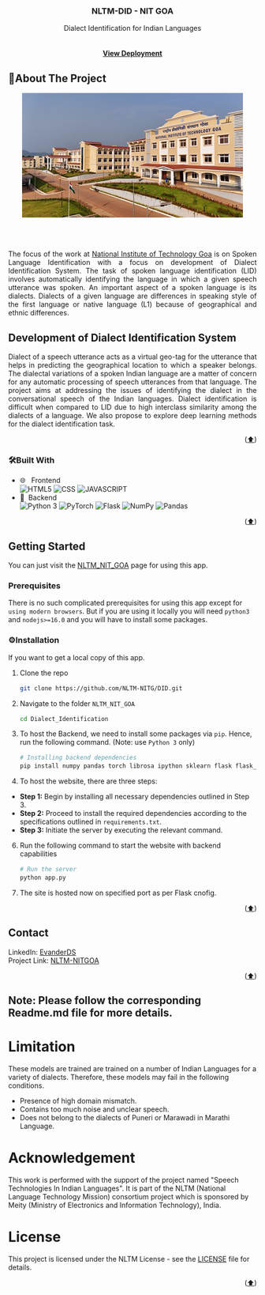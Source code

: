 <div id="top"></div>
<div align="center">
<h3 align="center"> NLTM-DID - NIT GOA</h3>
  <p align="center">
    Dialect Identification for Indian Languages<br />
    <br /><br />
    <strong>
    <a href="#">View Deployment</a>
    </strong>
  </p>
</div>

<!-- ABOUT THE PROJECT -->

<h2> 📝About The Project </h2>

<p align="center">
  <img src="static/assets/img/bg-masthead.jpeg" alt="Screenshot">
</p>
<br /> <br />
<p style="text-align: justify;">
The focus of the work at <a href="https://www.nitgoa.ac.in/">National Institute of Technology Goa</a> is on Spoken Language Identification with a focus on development of Dialect Identification System. The task of spoken language identification (LID) involves automatically identifying the language in which a given speech utterance was spoken. An important aspect of a spoken language is its dialects. Dialects of a given language are differences in speaking style of the first language or native language (L1) because of geographical and ethnic differences.
</p>

<h2>Development of Dialect Identification System</h2>

<p style="text-align: justify;">
Dialect of a speech utterance acts as a virtual geo-tag for the utterance that helps in predicting the geographical location to which a speaker belongs. The dialectal variations of a spoken Indian language are a matter of concern for any automatic processing of speech utterances from that language. The project aims at addressing the issues of identifying the dialect in the conversational speech of the Indian languages. Dialect identification is difficult when compared to LID due to high interclass similarity among the dialects of a language. We also propose to explore deep learning methods for the dialect identification task.
</p>

<p align="right">(<a href="#top">⬆️</a>)</p>

### 🛠Built With

-   🌐 &nbsp; Frontend </br>
    ![HTML5](https://img.shields.io/badge/-HTML5-333333?style=flat&logo=HTML5)
    ![CSS](https://img.shields.io/badge/-CSS-333333?style=flat&logo=CSS3&logoColor=1572B6)
    ![JAVASCRIPT](https://img.shields.io/badge/-JS-333333?style=flat&logo=javascript)
-   🧾&nbsp; Backend </br>
    ![Python 3](https://img.shields.io/badge/-Python-333333?style=flat&logo=Python)
    ![PyTorch](https://img.shields.io/badge/-PyTorch-333333?style=flat&logo=pytorch)
    ![Flask](https://img.shields.io/badge/-Flask-333333?style=flat&logo=flask)
    ![NumPy](https://img.shields.io/badge/-NumPy-333333?style=flat&logo=numpy)
    ![Pandas](https://img.shields.io/badge/-Pandas-333333?style=flat&logo=pandas)


<p align="right">(<a href="#top">⬆️</a>)</p>

<!-- GETTING STARTED -->

## Getting Started

You can just visit the [NLTM_NIT_GOA](#) page for using this app.

### Prerequisites

There is no such complicated prerequisites for using this app except for `using modern browsers`. But if you are using it locally you will need `python3` and `nodejs>=16.0` and you will have to install some packages.

### ⚙Installation

If you want to get a local copy of this app.

1. Clone the repo
    ```sh
    git clone https://github.com/NLTM-NITG/DID.git
    ```
2. Navigate to the folder `NLTM_NIT_GOA`
    ```sh
    cd Dialect_Identification
    ```
3. To host the Backend, we need to install some packages via `pip`. Hence, run the following command. (Note: use `Python 3` only)

    ```sh
    # Installing backend dependencies
    pip install numpy pandas torch librosa ipython sklearn flask flask_cors
    ```
5. To host the website, there are three steps:
- **Step 1:** Begin by installing all necessary dependencies outlined in Step 3.
- **Step 2:** Proceed to install the required dependencies according to the specifications outlined in `requirements.txt`.
- **Step 3:** Initiate the server by executing the relevant command.

  
6. Run the following command to start the website with backend capabilities
    ```sh
    # Run the server
    python app.py
    ```

7. The site is hosted now on specified port as per Flask cnofig.
    
<p align="right">(<a href="#top">⬆️</a>)</p>

<!-- CONTACT -->

## Contact

LinkedIn:     [EvanderDS](https://www.linkedin.com/in/evanderds/)
<br>
Project Link: [NLTM-NITGOA](#)

<p align="right">(<a href="#top">⬆️</a>)</p>

## Note: Please follow the corresponding Readme.md file for more details.

# Limitation
These models are trained are trained on a number of Indian Languages for a variety of dialects. Therefore, these models may fail in the following conditions.

- Presence of high domain mismatch.
- Contains too much noise and unclear speech.
- Does not belong to the dialects of Puneri or Marawadi in Marathi Language.

# Acknowledgement

This work is performed with the support of the project named "Speech Technologies In Indian Languages". It is part of the NLTM (National Language Technology Mission) consortium project which is sponsored by Meity (Ministry of Electronics and Information Technology), India.


# License

This project is licensed under the NLTM License - see the [LICENSE](LICENSE) file for details.
<p align="right">(<a href="#top">⬆️</a>)</p>
